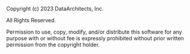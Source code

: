 Copyright (c) 2023 DataArchitects, Inc.

All Rights Reserved.

Permission to use, copy, modify, and/or distribute this software for any purpose with or without fee is expressly prohibited without prior written permission from the copyright holder.
